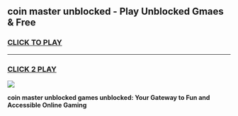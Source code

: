 
## coin master unblocked - Play Unblocked Gmaes & Free
<h3>
<a href="https://news.freeplayer.one?title=coin_master_unblocked&ref=16F">CLICK TO PLAY</a></h3>
<hr>

<h3>
<a href="https://news.freeplayer.one?title=coin_master_unblocked&ref=16F">CLICK 2 PLAY</a>
  
</h3>

<a href="https://news.freeplayer.one?title=coin_master_unblocked&ref=16F/"><img src="https://clearcache.store/games.png"></a>


**coin master unblocked games unblocked: Your Gateway to Fun and Accessible Online Gaming**
